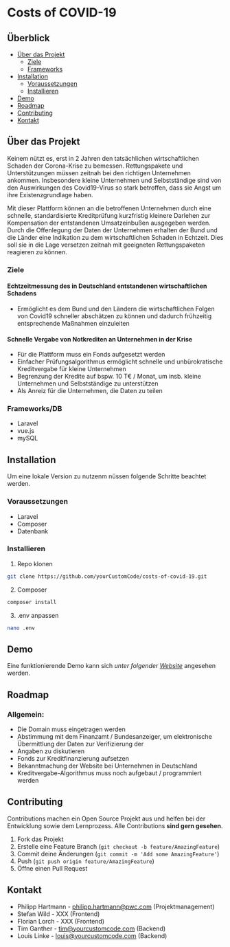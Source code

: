 # Costs of COVID-19


## Überblick

* [Über das Projekt](#über-das-projekt)
  * [Ziele](#ziele)
  * [Frameworks](#frameworks)
* [Installation](#installation)
  * [Voraussetzungen](#voraussetzungen)
  * [Installieren](#installieren)
* [Demo](#demo)
* [Roadmap](#roadmap)
* [Contributing](#contributing)
* [Kontakt](#kontakt)




## Über das Projekt

Keinem nützt es, erst in 2 Jahren den tatsächlichen wirtschaftlichen Schaden der Corona-Krise zu bemessen. Rettungspakete und Unterstützungen müssen zeitnah bei den richtigen Unternehmen ankommen. Insbesondere kleine Unternehmen und Selbstständige sind von den Auswirkungen des Covid19-Virus so stark betroffen, dass sie Angst um ihre Existenzgrundlage haben.

Mit dieser Plattform können an die betroffenen Unternehmen durch eine schnelle, standardisierte Kreditprüfung kurzfristig kleinere Darlehen zur Kompensation der entstandenen Umsatzeinbußen ausgegeben werden. Durch die Offenlegung der Daten der Unternehmen erhalten der Bund und die Länder eine Indikation zu dem wirtschaftlichen Schaden in Echtzeit. Dies soll sie in die Lage versetzen zeitnah mit geeigneten Rettungspaketen reagieren zu können.

### Ziele

#### Echtzeitmessung des in Deutschland entstandenen wirtschaftlichen Schadens

* Ermöglicht es dem Bund und den Ländern die wirtschaftlichen Folgen von Covid19 schneller abschätzen zu können und dadurch frühzeitig entsprechende Maßnahmen einzuleiten

#### Schnelle Vergabe von Notkrediten an Unternehmen in der Krise

* Für die Plattform muss ein Fonds aufgesetzt werden
* Einfacher Prüfungsalgorithmus ermöglicht schnelle und unbürokratische Kreditvergabe für kleine Unternehmen
* Begrenzung der Kredite auf bspw. 10 T€ / Monat, um insb. kleine Unternehmen und Selbstständige zu unterstützen
* Als Anreiz für die Unternehmen, die Daten zu teilen

### Frameworks/DB

* Laravel
* vue.js
* mySQL




## Installation

Um eine lokale Version zu nutzenm nüssen folgende Schritte beachtet werden.

### Voraussetzungen

* Laravel
* Composer
* Datenbank

### Installieren

1. Repo klonen
```sh
git clone https://github.com/yourCustomCode/costs-of-covid-19.git
```
2. Composer
```sh
composer install
```
3. .env anpassen
```sh
nano .env
```




## Demo

Eine funktionierende Demo kann sich _unter folgender [Website](https://costsofcovid-19.cloud.ycc-serv.com/)_ angesehen werden.




## Roadmap

### Allgemein:
* Die Domain muss eingetragen werden
* Abstimmung mit dem Finanzamt / Bundesanzeiger, um elektronische Übermittlung der Daten zur Verifizierung der
* Angaben zu diskutieren
* Fonds zur Kreditfinanzierung aufsetzen
* Bekanntmachung der Website bei Unternehmen in Deutschland
* Kreditvergabe-Algorithmus muss noch aufgebaut / programmiert werden





## Contributing

Contributions machen ein Open Source Projekt aus und helfen bei der Entwicklung sowie dem Lernprozess. Alle Contributions **sind gern gesehen**.

1. Fork das Projekt
2. Erstelle eine Feature Branch (`git checkout -b feature/AmazingFeature`)
3. Commit deine Änderungen (`git commit -m 'Add some AmazingFeature'`)
4. Push (`git push origin feature/AmazingFeature`)
5. Öffne einen Pull Request



## Kontakt

* Philipp Hartmann - philipp.hartmann@pwc.com (Projektmanagement)
* Stefan Wild - XXX (Frontend)
* Florian Lorch - XXX (Frontend)
* Tim Ganther - tim@yourcustomcode.com (Backend)
* Louis Linke - louis@yourcustomcode.com (Backend)
